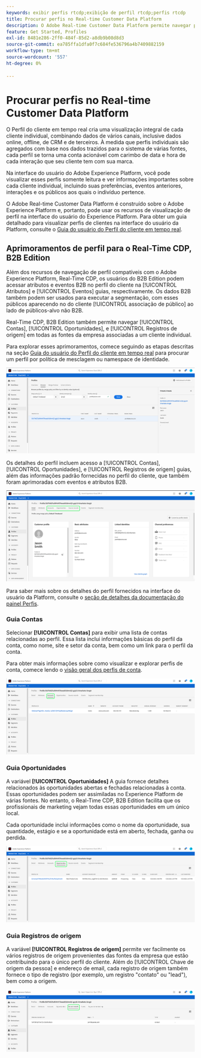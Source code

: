 ```yaml
---
keywords: exibir perfis rtcdp;exibição de perfil rtcdp;perfis rtcdp
title: Procurar perfis no Real-time Customer Data Platform
description: O Adobe Real-time Customer Data Platform permite navegar pelos dados do Perfil do cliente em tempo real usando a interface do usuário do Adobe Experience Platform.
feature: Get Started, Profiles
exl-id: 8481e286-2ff0-484f-85d2-a8db9b08d8d3
source-git-commit: ea785ffa1dfa0f7c684fe536796a4b7409882159
workflow-type: tm+mt
source-wordcount: '557'
ht-degree: 0%

---
```



# Procurar perfis no Real-time Customer Data Platform

O Perfil do cliente em tempo real cria uma visualização integral de cada cliente individual, combinando dados de vários canais, inclusive dados online, offline, de CRM e de terceiros. À medida que perfis individuais são agregados com base nos dados trazidos para o sistema de várias fontes, cada perfil se torna uma conta acionável com carimbo de data e hora de cada interação que seu cliente tem com sua marca.

Na interface do usuário do Adobe Experience Platform, você pode visualizar esses perfis somente leitura e ver informações importantes sobre cada cliente individual, incluindo suas preferências, eventos anteriores, interações e os públicos aos quais o indivíduo pertence.

O Adobe Real-time Customer Data Platform é construído sobre o Adobe Experience Platform e, portanto, pode usar os recursos de visualização de perfil na interface do usuário do Experience Platform. Para obter um guia detalhado para visualizar perfis de clientes na interface do usuário da Platform, consulte o [Guia do usuário do Perfil do cliente em tempo real](../../profile/ui/user-guide.md).

## Aprimoramentos de perfil para o Real-Time CDP, B2B Edition

Além dos recursos de navegação de perfil compatíveis com o Adobe Experience Platform, Real-Time CDP, os usuários do B2B Edition podem acessar atributos e eventos B2B no perfil do cliente na [!UICONTROL Atributos] e [!UICONTROL Eventos] guias, respectivamente. Os dados B2B também podem ser usados para executar a segmentação, com esses públicos aparecendo no do cliente [!UICONTROL associação de público] ao lado de públicos-alvo não B2B.

Real-Time CDP, B2B Edition também permite navegar [!UICONTROL Contas], [!UICONTROL Oportunidades], e [!UICONTROL Registros de origem] em todas as fontes da empresa associadas a um cliente individual.

Para explorar esses aprimoramentos, comece seguindo as etapas descritas na seção [Guia do usuário do Perfil do cliente em tempo real](../../profile/ui/user-guide.md) para procurar um perfil por política de mesclagem ou namespace de identidade.

![](images/b2b-browse-profile.png)

Os detalhes do perfil incluem acesso a [!UICONTROL Contas], [!UICONTROL Oportunidades], e [!UICONTROL Registros de origem] guias, além das informações padrão fornecidas no perfil do cliente, que também foram aprimoradas com eventos e atributos B2B.

![](images/b2b-profile-detail.png)

Para saber mais sobre os detalhes do perfil fornecidos na interface do usuário da Platform, consulte o [seção de detalhes da documentação do painel Perfis](../../dashboards/guides/profiles.md#browse-profiles).

### Guia Contas

Selecionar **[!UICONTROL Contas]** para exibir uma lista de contas relacionadas ao perfil. Essa lista inclui informações básicas do perfil da conta, como nome, site e setor da conta, bem como um link para o perfil da conta.

Para obter mais informações sobre como visualizar e explorar perfis de conta, comece lendo o [visão geral dos perfis de conta](../accounts/account-profile-overview.md).

![](images/b2b-profile-accounts.png)

### Guia Oportunidades

A variável **[!UICONTROL Oportunidades]** A guia fornece detalhes relacionados às oportunidades abertas e fechadas relacionadas à conta. Essas oportunidades podem ser assimiladas no Experience Platform de várias fontes. No entanto, o Real-Time CDP, B2B Edition facilita que os profissionais de marketing vejam todas essas oportunidades em um único local.

Cada oportunidade inclui informações como o nome da oportunidade, sua quantidade, estágio e se a oportunidade está em aberto, fechada, ganha ou perdida.

![](images/b2b-profile-opportunities.png)

### Guia Registros de origem

A variável **[!UICONTROL Registros de origem]** permite ver facilmente os vários registros de origem provenientes das fontes da empresa que estão contribuindo para o único perfil do cliente. Além do [!UICONTROL Chave de origem da pessoa] e endereço de email, cada registro de origem também fornece o tipo de registro (por exemplo, um registro &quot;contato&quot; ou &quot;lead&quot;), bem como a origem.

![](images/b2b-profile-source-records.png)
